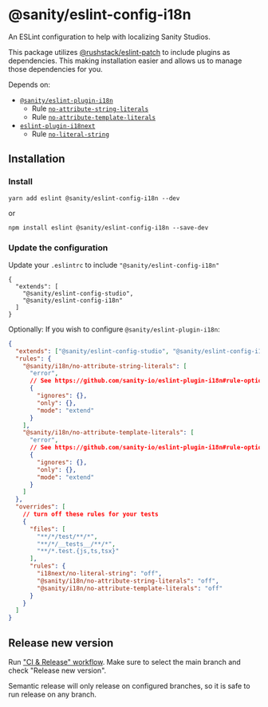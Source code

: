 # @sanity/eslint-config-i18n

An ESLint configuration to help with localizing Sanity Studios.

This package utilizes [@rushstack/eslint-patch](https://github.com/microsoft/rushstack/tree/ebee58403b1595027da7ef00a4d817d83ecbd737/eslint/eslint-patch#what-it-does) to include plugins as dependencies. This making installation easier and allows us to manage those dependencies for you.

Depends on:

- [`@sanity/eslint-plugin-i18n`](https://github.com/sanity-io/eslint-plugin-i18n)
  - Rule [`no-attribute-string-literals`](https://github.com/sanity-io/eslint-plugin-i18n#no-attribute-string-literals)
  - Rule [`no-attribute-template-literals`](https://github.com/sanity-io/eslint-plugin-i18n#no-attribute-template-literals)
- [`eslint-plugin-i18next`](https://github.com/edvardchen/eslint-plugin-i18next)
  - Rule [`no-literal-string`](https://github.com/edvardchen/eslint-plugin-i18next#rule-no-literal-string)

## Installation

### Install

```
yarn add eslint @sanity/eslint-config-i18n --dev
```

or

```
npm install eslint @sanity/eslint-config-i18n --save-dev
```

### Update the configuration

Update your `.eslintrc` to include `"@sanity/eslint-config-i18n"`

```
{
  "extends": [
    "@sanity/eslint-config-studio",
    "@sanity/eslint-config-i18n"
  ]
}
```

Optionally: If you wish to configure `@sanity/eslint-plugin-i18n`:

```json
{
  "extends": ["@sanity/eslint-config-studio", "@sanity/eslint-config-i18n"],
  "rules": {
    "@sanity/i18n/no-attribute-string-literals": [
      "error",
      // See https://github.com/sanity-io/eslint-plugin-i18n#rule-options
      {
        "ignores": {},
        "only": {},
        "mode": "extend"
      }
    ],
    "@sanity/i18n/no-attribute-template-literals": [
      "error",
      // See https://github.com/sanity-io/eslint-plugin-i18n#rule-options
      {
        "ignores": {},
        "only": {},
        "mode": "extend"
      }
    ]
  },
  "overrides": [
    // turn off these rules for your tests
    {
      "files": [
        "**/*/test/**/*",
        "**/*/__tests__/**/*",
        "**/*.test.{js,ts,tsx}"
      ],
      "rules": {
        "i18next/no-literal-string": "off",
        "@sanity/i18n/no-attribute-string-literals": "off",
        "@sanity/i18n/no-attribute-template-literals": "off"
      }
    }
  ]
}
```

## Release new version

Run ["CI & Release" workflow](https://github.com/sanity-io/eslint-config-i18n/actions).
Make sure to select the main branch and check "Release new version".

Semantic release will only release on configured branches, so it is safe to run release on any branch.
